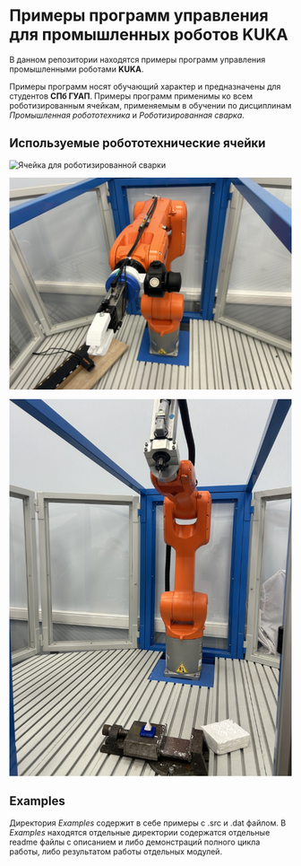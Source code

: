# Примеры программ управления для промышленных роботов KUKA

В данном репозитории находятся примеры программ управления промышленными роботами **KUKA**. 

Примеры программ носят обучающий характер и предназначены для студентов **СПб ГУАП**. Примеры программ применимы ко всем роботизированным ячейкам, применяемым в обучении по дисциплинам *Промышленная робототехника* и *Роботизированная сварка*.

## Используемые робототехнические ячейки

![Ячейка для роботизированной сварки](media/photos/kr8-arc.JPG "Сварочная ячейка")

![Ячейка для паллетирования](media/photos/kr10-pallette.JPG "Ячейка для паллетирования")

![Ячейка для фрезеровки](media/photos/kr10-frez.JPG "Ячейка для фрезеровки")

## Examples

Директория *Examples* содержит в себе примеры с .src и .dat файлом. В *Examples* находятся отдельные директории содержатся отдельные readme файлы с описанием и либо демонстраций полного цикла работы, либо результатом работы отдельных модулей.

